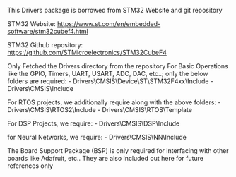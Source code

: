 This Drivers package is borrowed from STM32 Website and git repository

STM32 Website: https://www.st.com/en/embedded-software/stm32cubef4.html

STM32 Github repository: https://github.com/STMicroelectronics/STM32CubeF4

Only Fetched the Drivers directory from the repository
For Basic Operations like the GPIO, Timers, UART, USART, ADC, DAC, etc..; only the below folders are required:
			- Drivers\CMSIS\Device\ST\STM32F4xx\Include
			- Drivers\CMSIS\Include

For RTOS projects, we additionally require along with the above folders:
			- Drivers\CMSIS\RTOS2\Include
			- Drivers\CMSIS\RTOS\Template
			
For DSP Projects, we require:
			- Drivers\CMSIS\DSP\Include

for Neural Networks, we require:
			- Drivers\CMSIS\NN\Include

The Board Support Package (BSP) is only required for interfacing with other boards like Adafruit, etc.. They are also included out here for future references only
